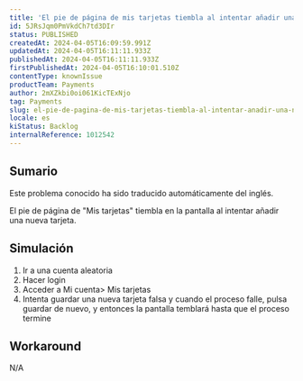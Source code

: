```yaml
---
title: 'El pie de página de mis tarjetas tiembla al intentar añadir una nueva tarjeta'
id: 5JRsJqm0PmVkdCh7td3DIr
status: PUBLISHED
createdAt: 2024-04-05T16:09:59.991Z
updatedAt: 2024-04-05T16:11:11.933Z
publishedAt: 2024-04-05T16:11:11.933Z
firstPublishedAt: 2024-04-05T16:10:01.510Z
contentType: knownIssue
productTeam: Payments
author: 2mXZkbi0oi061KicTExNjo
tag: Payments
slug: el-pie-de-pagina-de-mis-tarjetas-tiembla-al-intentar-anadir-una-nueva-tarjeta
locale: es
kiStatus: Backlog
internalReference: 1012542
---
```


## Sumario

<div class="alert alert-info">
  <p>Este problema conocido ha sido traducido automáticamente del inglés.</p>
</div>


El pie de página de "Mis tarjetas" tiembla en la pantalla al intentar añadir una nueva tarjeta.


##

## Simulación



1. Ir a una cuenta aleatoria
2. Hacer login
3. Acceder a Mi cuenta> Mis tarjetas
4. Intenta guardar una nueva tarjeta falsa y cuando el proceso falle, pulsa guardar de nuevo, y entonces la pantalla temblará hasta que el proceso termine



## Workaround


N/A




